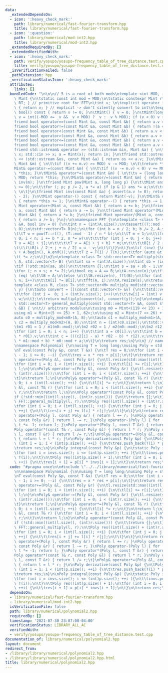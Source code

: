 ```yaml
---
data:
  _extendedDependsOn:
  - icon: ':heavy_check_mark:'
    path: library/numerical/fast-fourier-transform.hpp
    title: library/numerical/fast-fourier-transform.hpp
  - icon: ':question:'
    path: library/numerical/mod-int2.hpp
    title: library/numerical/mod-int2.hpp
  _extendedRequiredBy: []
  _extendedVerifiedWith:
  - icon: ':heavy_check_mark:'
    path: verify/yosupo/yosupo-frequency_table_of_tree_distance.test.cpp
    title: verify/yosupo/yosupo-frequency_table_of_tree_distance.test.cpp
  _isVerificationFailed: false
  _pathExtension: hpp
  _verificationStatusIcon: ':heavy_check_mark:'
  attributes:
    links: []
  bundledCode: "\n\n\n// 5 is a root of both mods\ntemplate <int MOD, int RT> struct\
    \ Mint {\n\tstatic const int mod = MOD;\n\tstatic constexpr Mint rt() { return\
    \ RT; } // primitive root for FFT\n\tint v; \n\texplicit operator int() const\
    \ { return v; } // explicit -> don't silently convert to int\n\texplicit operator\
    \ bool() const { return v != 0; }\n\tMint() { v = 0; }\n\tMint(long long _v) {\
    \ v = int((-MOD <= _v && _v < MOD) ? _v : _v % MOD); if (v < 0) v += MOD; }\n\t\
    friend bool operator==(const Mint &a, const Mint &b) { return a.v == b.v; }\n\t\
    friend bool operator!=(const Mint &a, const Mint &b) { return !(a == b); }\n\t\
    friend bool operator<(const Mint &a, const Mint &b) { return a.v < b.v; }\n\t\
    friend bool operator>(const Mint &a, const Mint &b) { return a.v > b.v; }\n\t\
    friend bool operator<=(const Mint &a, const Mint &b) { return a.v <= b.v; }\n\t\
    friend bool operator>=(const Mint &a, const Mint &b) { return a.v >= b.v; }\n\t\
    friend std::istream& operator >> (std::istream &in, Mint &a) { \n\t\tlong long\
    \ x; std::cin >> x; a = Mint(x); return in; }\n\tfriend std::ostream& operator\
    \ << (std::ostream &os, const Mint &a) { return os << a.v; }\n\tMint& operator+=(const\
    \ Mint &m) { \n\t\tif ((v += m.v) >= MOD) v -= MOD; \n\t\treturn *this; }\n\t\
    Mint& operator-=(const Mint &m) { \n\t\tif ((v -= m.v) < 0) v += MOD; \n\t\treturn\
    \ *this; }\n\tMint& operator*=(const Mint &m) { \n\t\tv = (long long)v * m.v %\
    \ MOD; return *this; }\n\tMint& operator/=(const Mint &m) { return (*this) *=\
    \ inv(m); }\n\tfriend Mint pow(Mint a, long long p) {\n\t\tMint ans = 1; assert(p\
    \ >= 0);\n\t\tfor (; p; p /= 2, a *= a) if (p & 1) ans *= a;\n\t\treturn ans;\
    \ \n\t}\n\tfriend Mint inv(const Mint &a) { assert(a.v != 0); return pow(a, MOD\
    \ - 2); }\n\tMint operator-() const { return Mint(-v); }\n\tMint& operator++()\
    \ { return *this += 1; }\n\tMint& operator--() { return *this -= 1; }\n\tfriend\
    \ Mint operator+(Mint a, const Mint &b) { return a += b; }\n\tfriend Mint operator-(Mint\
    \ a, const Mint &b) { return a -= b; }\n\tfriend Mint operator*(Mint a, const\
    \ Mint &b) { return a *= b; }\n\tfriend Mint operator/(Mint a, const Mint &b)\
    \ { return a /= b; }\n};\n\nnamespace FFT {\n\ntemplate <class T> void fft(std::vector<T>\
    \ &A, bool inv = 0) {\n\tint n = (int)A.size();\n\tassert((T::mod - 1) % n ==\
    \ 0);\n\tstd::vector<T> B(n);\n\tfor (int b = n / 2; b; b /= 2, A.swap(B)) {\n\
    \t\tT w = pow(T::rt(), (T::mod - 1) / n * b);\n\t\tT m = 1;\n\t\tfor (int i =\
    \ 0; i < n; i += b * 2, m *= w)\n\t\t\tfor (int j = 0; j < b; j++) {\n\t\t\t\t\
    T u = A[i + j];\n\t\t\t\tT v = A[i + j + b] * m;\n\t\t\t\tB[i / 2 + j] = u + v;\n\
    \t\t\t\tB[i / 2 + j + n / 2] = u - v;\n\t\t\t}\n\t}\n\tif (inv) {\n\t\tstd::reverse(1\
    \ + A.begin(), A.end());\n\t\tT z = T(1) / T(n);\n\t\tfor (auto &t : A) \n\t\t\
    \tt *= z;\n\t}\n}\n\ntemplate <class T> std::vector<T> multiply(std::vector<T>\
    \ A, std::vector<T> B) {\n\tint sa = (int)A.size();\n\tint sb = (int)B.size();\n\
    \tif (!std::min(sa, sb))\n\t\treturn {};\n\tint s = sa + sb - 1;\n\tint n = 1;\n\
    \tfor (; n < s; n *= 2);\n\tbool eq = A == B;\n\tA.resize(n);\n\tfft(A);\n\tif\
    \ (eq) \n\t\tB = A;\n\telse \n\t\tB.resize(n), fft(B);\n\tfor (int i = 0; i <\
    \ n; i++)\n\t\tA[i] *= B[i];\n\tfft(A, 1);\n\tA.resize(s);\n\treturn A;\n}\n\n\
    template <class M, class T> std::vector<M> multiply_mod(std::vector<T> x, std::vector<T>\
    \ y) {\n\tauto convert = [](const std::vector<T> &v) {\n\t\tstd::vector<M> w((int)v.size());\n\
    \t\tfor (int i =  0; i < (int)v.size(); i++)\n\t\t\tw[i] = (int) v[i];\n\t\treturn\
    \ w;\n\t};\n\treturn multiply(convert(x), convert(y));\n}\n\ntemplate <class T>\
    \ std::vector<T> general_multiply(const std::vector<T> &A, const std::vector<T>\
    \ &B) { \n\t// arbitrary modulus\n\tusing m0 = Mint<(119 << 23) + 1, 62>; \n\t\
    using m1 = Mint<(5 << 25) + 1, 62>;\n\tusing m2 = Mint<(7 << 26) + 1, 62>;\n\t\
    auto c0 = multiply_mod<m0>(A, B);\n\tauto c1 = multiply_mod<m1>(A, B);\n\tauto\
    \ c2 = multiply_mod<m2>(A, B);\n\tint n = (int)c0.size();\n\tstd::vector<T> res(n);\n\
    \tm1 r01 = 1 / m1(m0::mod);\n\tm2 r02 = 1 / m2(m0::mod);\n\tm2 r12 = 1 / m2(m1::mod);\n\
    \tfor (int i = 0; i < n; i++) {\n\t\tint a = c0[i].v;\n\t\tint b = ((c1[i] - a)\
    \ * r01).v;\n\t\tint c = (((c2[i] - a) * r02 - b) * r12).v;\n\t\tres[i] = (T(c)\
    \ * m1::mod + b) * m0::mod + a;\n\t}\n\treturn res;\n}\n\n} // namespace FFT\n\
    \nnamespace Polynomial {\n\nusing T = long long;\nusing Poly = std::vector<T>;\n\
    \nT eval(const Poly &p, const T &x) {\n\tT res = 0;\n\tfor (int i = (int)p.size()\
    \ - 1; i >= 0; --i) {\n\t\tres = x * res + p[i];\n\t}\n\treturn res;\n}\n\nPoly&\
    \ operator+=(Poly &l, const Poly &r) {\n\tl.resize(std::max((int)l.size(), (int)r.size()));\n\
    \tfor (int i = 0; i < (int)r.size(); ++i) {\n\t\tl[i] += r[i];\n\t}\n\treturn\
    \ l;\n}\n\nPoly& operator-=(Poly &l, const Poly &r) {\n\tl.resize(std::max((int)l.size(),\
    \ (int)r.size()));\n\tfor (int i = 0; i < (int)r.size(); ++i) {\n\t\tl[i] -= r[i];\n\
    \t}\n\treturn l;\n}\n\nPoly& operator*=(Poly &l, const T& r) {\n\tfor (int i =\
    \ 0; i < (int)l.size(); ++i) {\n\t\tl[i] *= r;\n\t}\n\treturn l;\n}\n\nPoly& operator/=(Poly\
    \ &l, const T& r) {\n\tfor (int i = 0; i < (int)l.size(); ++i) {\n\t\tl[i] /=\
    \ r;\n\t}\n\treturn l;\n}\n\nPoly operator*(const Poly &l, const Poly &r) {\n\t\
    if (!std::min((int)l.size(), (int)r.size())) {\n\t\treturn {};\n\t}\n\treturn\
    \ FFT::general_multiply(l, r);\n\tPoly res((int)l.size() + (int)r.size() - 1);\n\
    \tfor (int i = 0; i < (int)l.size(); ++i) {\n\t\tfor (int j = 0; j < (int)r.size();\
    \ ++j) {\n\t\t\tres[i + j] += l[i] * r[j];\n\t\t}\n\t}\n\treturn res;\n}\n\nPoly\
    \ operator+(Poly l, const Poly &r) { return l += r; }\nPoly operator-(Poly l,\
    \ const Poly &r) { return l -= r; }\nPoly operator-(Poly l) { for (auto &t : l)\
    \ t *= -1; return l; }\nPoly operator*(Poly l, const T &r) { return l *= r; }\n\
    Poly operator*(const T& r, const Poly &l) { return l * r; }\nPoly operator/(Poly\
    \ l, const T &r) { return l /= r;\t}\nPoly& operator*=(Poly &l, const Poly &r)\
    \ { return l = l * r; }\n\nPoly derivative(const Poly &p) {\n\tPoly res;\n\tfor\
    \ (int i = 1; i < (int)p.size(); ++i) {\n\t\tres.push_back(T(i) * p[i]);\n\t}\n\
    \treturn res;\n}\n\nPoly integral(const Poly &p) {\n\tstatic Poly invs{0, 1};\n\
    \tfor (int i = invs.size(); i <= (int)p.size(); ++i ){\n\t\tinvs.push_back(1 /\
    \ T(i));\n\t}\n\tPoly res((int)p.size() + 1);\n\tfor (int i = 0; i < (int)p.size();\
    \ ++i) {\n\t\tres[i + 1] = p[i] * invs[i + 1];\n\t}\n\treturn res;\n}\n\n}\n"
  code: "#pragma once\n\n#include \"../../library/numerical/fast-fourier-transform.hpp\"\
    \n\nnamespace Polynomial {\n\nusing T = long long;\nusing Poly = std::vector<T>;\n\
    \nT eval(const Poly &p, const T &x) {\n\tT res = 0;\n\tfor (int i = (int)p.size()\
    \ - 1; i >= 0; --i) {\n\t\tres = x * res + p[i];\n\t}\n\treturn res;\n}\n\nPoly&\
    \ operator+=(Poly &l, const Poly &r) {\n\tl.resize(std::max((int)l.size(), (int)r.size()));\n\
    \tfor (int i = 0; i < (int)r.size(); ++i) {\n\t\tl[i] += r[i];\n\t}\n\treturn\
    \ l;\n}\n\nPoly& operator-=(Poly &l, const Poly &r) {\n\tl.resize(std::max((int)l.size(),\
    \ (int)r.size()));\n\tfor (int i = 0; i < (int)r.size(); ++i) {\n\t\tl[i] -= r[i];\n\
    \t}\n\treturn l;\n}\n\nPoly& operator*=(Poly &l, const T& r) {\n\tfor (int i =\
    \ 0; i < (int)l.size(); ++i) {\n\t\tl[i] *= r;\n\t}\n\treturn l;\n}\n\nPoly& operator/=(Poly\
    \ &l, const T& r) {\n\tfor (int i = 0; i < (int)l.size(); ++i) {\n\t\tl[i] /=\
    \ r;\n\t}\n\treturn l;\n}\n\nPoly operator*(const Poly &l, const Poly &r) {\n\t\
    if (!std::min((int)l.size(), (int)r.size())) {\n\t\treturn {};\n\t}\n\treturn\
    \ FFT::general_multiply(l, r);\n\tPoly res((int)l.size() + (int)r.size() - 1);\n\
    \tfor (int i = 0; i < (int)l.size(); ++i) {\n\t\tfor (int j = 0; j < (int)r.size();\
    \ ++j) {\n\t\t\tres[i + j] += l[i] * r[j];\n\t\t}\n\t}\n\treturn res;\n}\n\nPoly\
    \ operator+(Poly l, const Poly &r) { return l += r; }\nPoly operator-(Poly l,\
    \ const Poly &r) { return l -= r; }\nPoly operator-(Poly l) { for (auto &t : l)\
    \ t *= -1; return l; }\nPoly operator*(Poly l, const T &r) { return l *= r; }\n\
    Poly operator*(const T& r, const Poly &l) { return l * r; }\nPoly operator/(Poly\
    \ l, const T &r) { return l /= r;\t}\nPoly& operator*=(Poly &l, const Poly &r)\
    \ { return l = l * r; }\n\nPoly derivative(const Poly &p) {\n\tPoly res;\n\tfor\
    \ (int i = 1; i < (int)p.size(); ++i) {\n\t\tres.push_back(T(i) * p[i]);\n\t}\n\
    \treturn res;\n}\n\nPoly integral(const Poly &p) {\n\tstatic Poly invs{0, 1};\n\
    \tfor (int i = invs.size(); i <= (int)p.size(); ++i ){\n\t\tinvs.push_back(1 /\
    \ T(i));\n\t}\n\tPoly res((int)p.size() + 1);\n\tfor (int i = 0; i < (int)p.size();\
    \ ++i) {\n\t\tres[i + 1] = p[i] * invs[i + 1];\n\t}\n\treturn res;\n}\n\n}"
  dependsOn:
  - library/numerical/fast-fourier-transform.hpp
  - library/numerical/mod-int2.hpp
  isVerificationFile: false
  path: library/numerical/polynomial2.hpp
  requiredBy: []
  timestamp: '2021-07-30 23:07:00-04:00'
  verificationStatus: LIBRARY_ALL_AC
  verifiedWith:
  - verify/yosupo/yosupo-frequency_table_of_tree_distance.test.cpp
documentation_of: library/numerical/polynomial2.hpp
layout: document
redirect_from:
- /library/library/numerical/polynomial2.hpp
- /library/library/numerical/polynomial2.hpp.html
title: library/numerical/polynomial2.hpp
---
```

